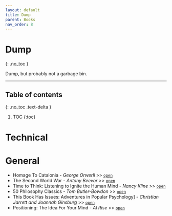 ```yaml
---
layout: default
title: Dump
parent: Books
nav_order: 8
---
```


# Dump
{: .no_toc }

Dump, but probably not a garbage bin.

---

## Table of contents
{: .no_toc .text-delta }

1. TOC
{:toc}

# Technical

# General

- Homage To Catalonia - *George Orwerll* >> [`open`](https://www.goodreads.com/book/show/9646.Homage_to_Catalonia)
- The Second World War  - *Antony Beevor* >> [`open`](https://www.goodreads.com/book/show/13528287-the-second-world-war)
- Time to Think: Listening to Ignite the Human Mind  - *Nancy Kline* >> [`open`](https://www.amazon.in/Time-Think-Listening-Ignite-Human-ebook/dp/B005OVTZJC)
- 50 Philosophy Classics  - *Tom Butler-Bowdon* >> [`open`](https://www.amazon.in/50-Philosophy-Classics/dp/1473655420/)
- This Book Has Issues: Adventures in Popular Psychology]  - *Christian Jarrett and Joannah Ginsburg* >> [`open`](https://www.amazon.in/This-Book-Has-Issues-Adventures/dp/0826479782)
- Positioning: The Idea For Your Mind - *Al Rise* >> [`open`](https://twitter.com/patrick_oshag/status/1398610524187807744)

